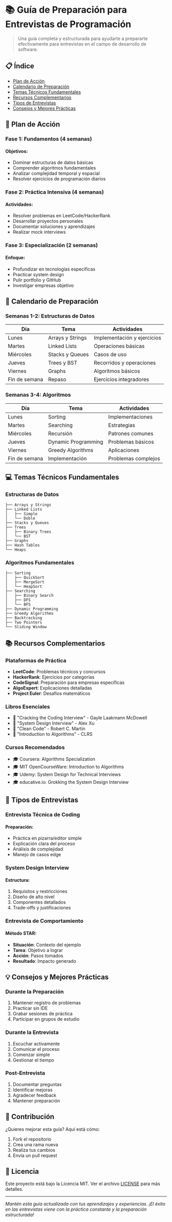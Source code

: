 # 📚 Guía de Preparación para Entrevistas de Programación

> Una guía completa y estructurada para ayudarte a prepararte efectivamente para entrevistas en el campo de desarrollo de software.

## 📋 Índice

- [Plan de Acción](#-plan-de-acción)
- [Calendario de Preparación](#-calendario-de-preparación)
- [Temas Técnicos Fundamentales](#-temas-técnicos-fundamentales)
- [Recursos Complementarios](#-recursos-complementarios)
- [Tipos de Entrevistas](#-tipos-de-entrevistas)
- [Consejos y Mejores Prácticas](#-consejos-y-mejores-prácticas)

## 🎯 Plan de Acción

### Fase 1: Fundamentos (4 semanas)

#### Objetivos:
- Dominar estructuras de datos básicas
- Comprender algoritmos fundamentales
- Analizar complejidad temporal y espacial
- Resolver ejercicios de programación diarios

### Fase 2: Práctica Intensiva (4 semanas)

#### Actividades:
- Resolver problemas en LeetCode/HackerRank
- Desarrollar proyectos personales
- Documentar soluciones y aprendizajes
- Realizar mock interviews

### Fase 3: Especialización (2 semanas)

#### Enfoque:
- Profundizar en tecnologías específicas
- Practicar system design
- Pulir portfolio y GitHub
- Investigar empresas objetivo

## 📅 Calendario de Preparación

### Semanas 1-2: Estructuras de Datos
| Día | Tema | Actividades |
|-----|------|------------|
| Lunes | Arrays y Strings | Implementación y ejercicios |
| Martes | Linked Lists | Operaciones básicas |
| Miércoles | Stacks y Queues | Casos de uso |
| Jueves | Trees y BST | Recorridos y operaciones |
| Viernes | Graphs | Algoritmos básicos |
| Fin de semana | Repaso | Ejercicios integradores |

### Semanas 3-4: Algoritmos
| Día | Tema | Actividades |
|-----|------|------------|
| Lunes | Sorting | Implementaciones |
| Martes | Searching | Estrategias |
| Miércoles | Recursión | Patrones comunes |
| Jueves | Dynamic Programming | Problemas básicos |
| Viernes | Greedy Algorithms | Aplicaciones |
| Fin de semana | Implementación | Problemas complejos |

## 💻 Temas Técnicos Fundamentales

### Estructuras de Datos
```
├── Arrays y Strings
├── Linked Lists
│   ├── Simple
│   └── Doble
├── Stacks y Queues
├── Trees
│   ├── Binary Trees
│   └── BST
├── Graphs
├── Hash Tables
└── Heaps
```

### Algoritmos Fundamentales
```
├── Sorting
│   ├── QuickSort
│   ├── MergeSort
│   └── HeapSort
├── Searching
│   ├── Binary Search
│   ├── DFS
│   └── BFS
├── Dynamic Programming
├── Greedy Algorithms
├── Backtracking
├── Two Pointers
└── Sliding Window
```

## 📚 Recursos Complementarios

### Plataformas de Práctica
- **LeetCode**: Problemas técnicos y concursos
- **HackerRank**: Ejercicios por categorías
- **CodeSignal**: Preparación para empresas específicas
- **AlgoExpert**: Explicaciones detalladas
- **Project Euler**: Desafíos matemáticos

### Libros Esenciales
- 📘 "Cracking the Coding Interview" - Gayle Laakmann McDowell
- 📗 "System Design Interview" - Alex Xu
- 📕 "Clean Code" - Robert C. Martin
- 📙 "Introduction to Algorithms" - CLRS

### Cursos Recomendados
- 🎓 Coursera: Algorithms Specialization
- 🎓 MIT OpenCourseWare: Introduction to Algorithms
- 🎓 Udemy: System Design for Technical Interviews
- 🎓 educative.io: Grokking the System Design Interview

## 🤝 Tipos de Entrevistas

### Entrevista Técnica de Coding

#### Preparación:
- Práctica en pizarra/editor simple
- Explicación clara del proceso
- Análisis de complejidad
- Manejo de casos edge

### System Design Interview

#### Estructura:
1. Requisitos y restricciones
2. Diseño de alto nivel
3. Componentes detallados
4. Trade-offs y justificaciones

### Entrevista de Comportamiento

#### Método STAR:
- **Situación**: Contexto del ejemplo
- **Tarea**: Objetivo a lograr
- **Acción**: Pasos tomados
- **Resultado**: Impacto generado

## 💡 Consejos y Mejores Prácticas

### Durante la Preparación
1. Mantener registro de problemas
2. Practicar sin IDE
3. Grabar sesiones de práctica
4. Participar en grupos de estudio

### Durante la Entrevista
1. Escuchar activamente
2. Comunicar el proceso
3. Comenzar simple
4. Gestionar el tiempo

### Post-Entrevista
1. Documentar preguntas
2. Identificar mejoras
3. Agradecer feedback
4. Mantener preparación

## 🤝 Contribución

¿Quieres mejorar esta guía? Aquí está cómo:

1. Fork el repositorio
2. Crea una rama nueva
3. Realiza tus cambios
4. Envía un pull request

## 📄 Licencia

Este proyecto está bajo la Licencia MIT. Ver el archivo [LICENSE](LICENSE) para más detalles.

---

_Mantén esta guía actualizada con tus aprendizajes y experiencias. ¡El éxito en las entrevistas viene con la práctica constante y la preparación estructurada!_
